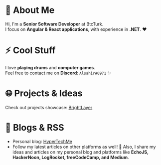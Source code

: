 # 💬 About Me
Hi, I'm a **Senior Software Developer** at BtcTurk.  
I focus on **Angular & React applications**, with experience in **.NET**. ❤️

# ⚡ Cool Stuff
I love **playing drums** and **computer games**.  
Feel free to contact me on **Discord**: `Alsahir#0971` ✨

# 🌐 Projects & Ideas
Check out projects showcase: [BrightLayer](https://brightlayer.vercel.app/)  

# 📝 Blogs & RSS
- Personal blog: [HyperTechMe](https://hypertechme.blog)  
- Follow my latest articles on other platforms as well! 👯
Also, I share my ideas and articles on my personal blog and platforms like **EchoJS, HackerNoon, LogRocket, freeCodeCamp, and Medium**.
